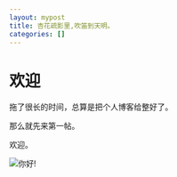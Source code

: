 ```yaml
---
layout: mypost
title: 杏花疏影里,吹笛到天明。
categories: []
---
```



# 欢迎

拖了很长的时间，总算是把个人博客给整好了。

那么就先来第一帖。

欢迎。

![你好!](hello_world.png)
